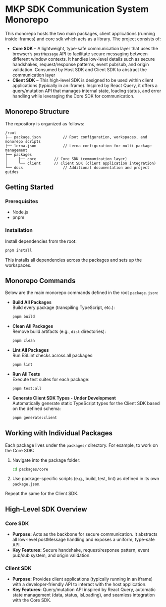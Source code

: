 # MKP SDK Communication System Monorepo

This monorepo hosts the two main packages, client applications (running inside iframes) and core sdk which acts as a library. The project consists of:

- **Core SDK** – A lightweight, type-safe communication layer that uses the browser’s `postMessage` API to facilitate secure messaging between different window contexts. It handles low-level details such as secure handshakes, request/response patterns, event pub/sub, and origin validation. Consumed by Host SDK and Client SDK to abstract the communication layer
- **Client SDK** – This high-level SDK is designed to be used within client applications (typically in an iframe). Inspired by React Query, it offers a query/mutation API that manages internal state, loading status, and error handling while leveraging the Core SDK for communication.

## Monorepo Structure

The repository is organized as follows:

```
/root
├── package.json          // Root configuration, workspaces, and monorepo scripts
├── lerna.json            // Lerna configuration for multi-package management
├── packages
│     ├── core        // Core SDK (communication layer)
│     └── client      // Client SDK (client application integration)
└── docs                  // Additional documentation and project guides
```

## Getting Started

### Prerequisites

- Node.js
- pnpm

### Installation

Install dependencies from the root:

```bash
pnpm install
```

This installs all dependencies across the packages and sets up the workspaces.

## Monorepo Commands

Below are the main monorepo commands defined in the root `package.json`:

- **Build All Packages**  
  Build every package (transpiling TypeScript, etc.):

  ```bash
  pnpm build
  ```

- **Clean All Packages**  
  Remove build artifacts (e.g., `dist` directories):

  ```bash
  pnpm clean
  ```

- **Lint All Packages**  
  Run ESLint checks across all packages:

  ```bash
  pnpm lint
  ```

- **Run All Tests**  
  Execute test suites for each package:

  ```bash
  pnpm test:all
  ```

- **Generate Client SDK Types - Under Development**  
  Automatically generate static TypeScript types for the Client SDK based on the defined schema:

  ```bash
  pnpm generate:client
  ```

## Working with Individual Packages

Each package lives under the `packages/` directory. For example, to work on the Core SDK:

1. Navigate into the package folder:
   ```bash
   cd packages/core
   ```
2. Use package-specific scripts (e.g., build, test, lint) as defined in its own `package.json`.

Repeat the same for the Client SDK.

## High-Level SDK Overview

### Core SDK
- **Purpose:** Acts as the backbone for secure communication. It abstracts all low-level postMessage handling and exposes a uniform, type-safe API.
- **Key Features:** Secure handshake, request/response pattern, event pub/sub system, and origin validation.

### Client SDK
- **Purpose:** Provides client applications (typically running in an iframe) with a developer-friendly API to interact with the host application.
- **Key Features:** Query/mutation API inspired by React Query, automatic state management (data, status, isLoading), and seamless integration with the Core SDK.
